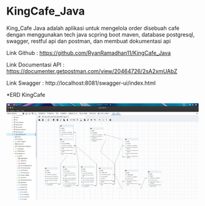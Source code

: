 # KingCafe_Java

King_Cafe Java adalah aplikasi untuk mengelola order disebuah cafe dengan menggunakan tech java scpring boot maven, database postgresql, swagger, restful api dan postman, dan membuat dokumentasi api 

Link Github : https://github.com/RyanRamadhan11/KingCafe_Java

Link Documentasi API : https://documenter.getpostman.com/view/20464726/2sA2xmUAbZ

Link Swagger : http://localhost:8081/swagger-ui/index.html

*ERD KingCafe

![Alt Text](ERD_KingCafe_Java.png)
